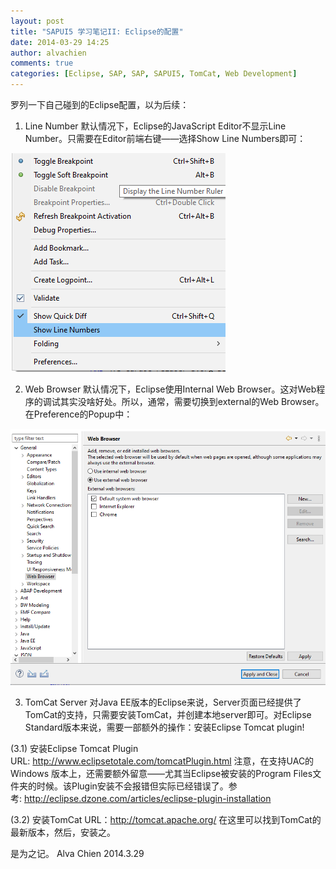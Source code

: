 ```yaml
---
layout: post
title: "SAPUI5 学习笔记II: Eclipse的配置"
date: 2014-03-29 14:25
author: alvachien
comments: true
categories: [Eclipse, SAP, SAP, SAPUI5, TomCat, Web Development]
---
```

罗列一下自己碰到的Eclipse配置，以为后续：

1. Line Number
默认情况下，Eclipse的JavaScript Editor不显示Line Number。只需要在Editor前端右键——选择Show Line Numbers即可：

![右键菜单](/assets/uploads/2014/03/Eclipse_ContextMenu.png)


2. Web Browser
默认情况下，Eclipse使用Internal Web Browser。这对Web程序的调试其实没啥好处。所以，通常，需要切换到external的Web Browser。在Preference的Popup中：

![External Web Browser](/assets/uploads/2014/03/ExternalWebBrowser.png)

3. TomCat Server
对Java EE版本的Eclipse来说，Server页面已经提供了TomCat的支持，只需要安装TomCat，并创建本地server即可。对Eclipse Standard版本来说，需要一部额外的操作：安装Eclipse Tomcat plugin!

(3.1) 安装Eclipse Tomcat Plugin
URL: http://www.eclipsetotale.com/tomcatPlugin.html
注意，在支持UAC的Windows 版本上，还需要额外留意——尤其当Eclipse被安装的Program Files文件夹的时候。该Plugin安装不会报错但实际已经错误了。参考: http://eclipse.dzone.com/articles/eclipse-plugin-installation

(3.2) 安装TomCat
URL：http://tomcat.apache.org/
在这里可以找到TomCat的最新版本，然后，安装之。

是为之记。
Alva Chien
2014.3.29
